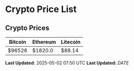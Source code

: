 # Crypto Price List

## Crypto Prices
| Bitcoin | Ethereum | Litecoin |
| ------- | -------- | -------- |
| $96526 | $1820.0 | $88.14 |
**Last Updated:** 2025-05-02 07:50 UTC
**Last Updated:** $DATE$
